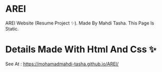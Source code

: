 # AREI
AREI Website (Resume Project ✨).
Made By Mahdi Tasha. 
This Page Is Static. 
# Details Made With Html And Css ✨
See At : https://mohamadmahdi-tasha.github.io/AREI/   
